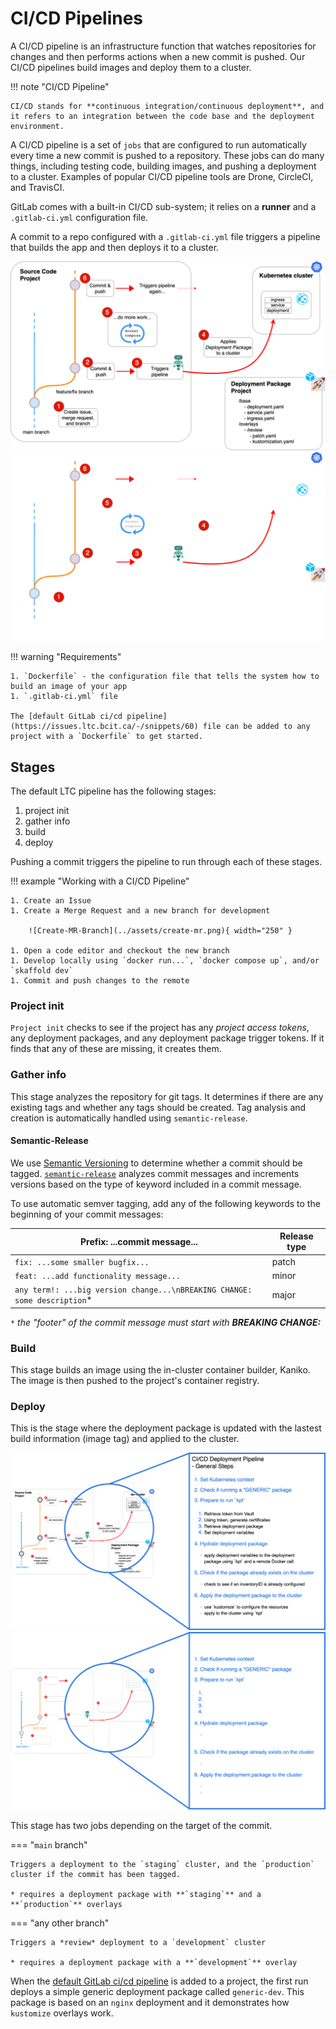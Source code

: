 # CI/CD Pipelines

A CI/CD pipeline is an infrastructure function that watches repositories for changes and then performs actions when a new commit is pushed. Our CI/CD pipelines build images and deploy them to a cluster.

!!! note "CI/CD Pipeline"

    CI/CD stands for **continuous integration/continuous deployment**, and it refers to an integration between the code base and the deployment environment.

A CI/CD pipeline is a set of `jobs` that are configured to run automatically every time a new commit is pushed to a repository. These jobs can do many things, including testing code, building images, and pushing a deployment to a cluster. Examples of popular CI/CD pipeline tools are Drone, CircleCI, and TravisCI.

GitLab comes with a built-in CI/CD sub-system; it relies on a **runner** and a `.gitlab-ci.yml` configuration file.

A commit to a repo configured with a `.gitlab-ci.yml` file triggers a pipeline that builds the app and then deploys it to a cluster.

![Deployment Pipeline](../assets/deploy-pipeline-overview-light.png#only-light)
![Deployment Pipeline](../assets/deploy-pipeline-overview-dark.png#only-dark)

!!! warning "Requirements"

    1. `Dockerfile` - the configuration file that tells the system how to build an image of your app
    1. `.gitlab-ci.yml` file

    The [default GitLab ci/cd pipeline](https://issues.ltc.bcit.ca/-/snippets/60) file can be added to any project with a `Dockerfile` to get started.

## Stages

The default LTC pipeline has the following stages:

1. project init
1. gather info
1. build
1. deploy

Pushing a commit triggers the pipeline to run through each of these stages.

!!! example "Working with a CI/CD Pipeline"

    1. Create an Issue
    1. Create a Merge Request and a new branch for development

        ![Create-MR-Branch](../assets/create-mr.png){ width="250" }

    1. Open a code editor and checkout the new branch
    1. Develop locally using `docker run...`, `docker compose up`, and/or `skaffold dev`
    1. Commit and push changes to the remote

### Project init

`Project init` checks to see if the project has any *project access tokens*, any deployment packages, and any deployment package trigger tokens. If it finds that any of these are missing, it creates them.

### Gather info

This stage analyzes the repository for git tags. It determines if there are any existing tags and whether any tags should be created. Tag analysis and creation is automatically handled using `semantic-release`.

#### Semantic-Release

We use [Semantic Versioning](https://semver.org/) to determine whether a commit should be tagged. [`semantic-release`](https://semantic-release.gitbook.io/semantic-release/) analyzes commit messages and increments versions based on the type of keyword included in a commit message.

To use automatic semver tagging, add any of the following keywords to the beginning of your commit messages:

| **Prefix:** ...commit message...                                           | Release type  |
| ----------------------                                                     | ------------  |
| `fix: ...some smaller bugfix...`                                           | patch         |
| `feat: ...add functionality message...`                                    | minor         |
| `any term!: ...big version change...\nBREAKING CHANGE: some description`*  | major         |
`*` *the "footer" of the commit message must start with **BREAKING CHANGE:***

### Build

This stage builds an image using the in-cluster container builder, Kaniko. The image is then pushed to the project's container registry.

### Deploy

This is the stage where the deployment package is updated with the lastest build information (image tag) and applied to the cluster.

![Deploy stage](../assets/deploy-pipeline-details-light.png#only-light)
![Deploy stage](../assets/deploy-pipeline-details-dark.png#only-dark)

This stage has two jobs depending on the target of the commit.

=== "`main` branch"

    Triggers a deployment to the `staging` cluster, and the `production` cluster if the commit has been tagged.

    * requires a deployment package with **`staging`** and a **`production`** overlays

=== "any other branch"

    Triggers a *review* deployment to a `development` cluster

    * requires a deployment package with a **`development`** overlay

When the [default GitLab ci/cd pipeline](https://issues.ltc.bcit.ca/-/snippets/60) is added to a project, the first run deploys a simple generic deployment package called `generic-dev`. This package is based on an `nginx` deployment and it demonstrates how `kustomize` overlays work.
